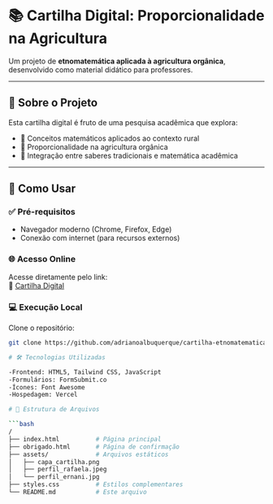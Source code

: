 # 📚 Cartilha Digital: Proporcionalidade na Agricultura

Um projeto de **etnomatemática aplicada à agricultura orgânica**, desenvolvido como material didático para professores.

---

## 🌟 Sobre o Projeto

Esta cartilha digital é fruto de uma pesquisa acadêmica que explora:

- 📐 Conceitos matemáticos aplicados ao contexto rural  
- 🌱 Proporcionalidade na agricultura orgânica  
- 🤝 Integração entre saberes tradicionais e matemática acadêmica  

---

## 🚀 Como Usar

### ✅ Pré-requisitos

- Navegador moderno (Chrome, Firefox, Edge)  
- Conexão com internet (para recursos externos)

### 🌐 Acesso Online

Acesse diretamente pelo link:  
🔗 [Cartilha Digital](https://cartilha-etnografica.vercel.app/)

### 💻 Execução Local

Clone o repositório:

```bash
git clone https://github.com/adrianoalbuquerque/cartilha-etnomatematica.git

# 🛠 Tecnologias Utilizadas

-Frontend: HTML5, Tailwind CSS, JavaScript
-Formulários: FormSubmit.co
-Ícones: Font Awesome
-Hospedagem: Vercel

# 📂 Estrutura de Arquivos

```bash
/
├── index.html          # Página principal
├── obrigado.html       # Página de confirmação
├── assets/             # Arquivos estáticos
│   ├── capa_cartilha.png
│   ├── perfil_rafaela.jpeg
│   └── perfil_ernani.jpg
├── styles.css          # Estilos complementares
└── README.md           # Este arquivo
